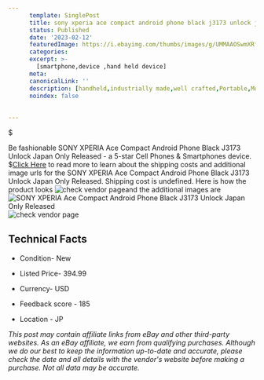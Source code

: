 ```yaml
---
      template: SinglePost
      title: sony xperia ace compact android phone black j3173 unlock japan only released
      status: Published
      date: '2023-02-12'
      featuredImage: https://i.ebayimg.com/thumbs/images/g/UMMAAOSwmXRf-3U~/s-l225.jpg
      categories: 
      excerpt: >-
        [smartphone,device ,hand held device]
      meta:
      canonicalLink: ''
      description: [handheld,industrially made,well crafted,Portable,Mobile,Compact,Convenient,Lightweight,Maneuverable,Man-portable,Miniature,Carriable,Hand-held,Light,Holdable,Transportable,Mobile device,Pocket-sized,On-the-go,Wireless,Cordless,Compact size,Convenient size, smartphone,device ,hand held device]
      noindex: false
      
        
---
```

$

Be fashionable SONY XPERIA Ace Compact Android Phone Black J3173 Unlock Japan Only Released - a 5-star Cell Phones & Smartphones device.
$[Click Here](https://www.ebay.com/itm/174591100864?hash=item28a670c7c0%3Ag%3AUMMAAOSwmXRf-3U%7E&mkevt=1&mkcid=1&mkrid=711-53200-19255-0&campid=%253CePNCampaignId%253E&customid=%253CreferenceId%253E&toolid=10049) to read more to learn about the shipping costs and additional image urls for the SONY XPERIA Ace Compact Android Phone Black J3173 Unlock Japan Only Released. Shipping cost is undefined. Here is how the product looks ![check vendor page](https://i.ebayimg.com/thumbs/images/g/UMMAAOSwmXRf-3U~/s-l225.jpg)and the additional images are![SONY XPERIA Ace Compact Android Phone Black J3173 Unlock Japan Only Released](https://i.ebayimg.com/images/g/UMMAAOSwmXRf-3U~/s-l1200.jpg)![check vendor page](https://origin-galleryplus.ebayimg.com/ws/web/174591100864_2_0_1/225x225.jpg,https://origin-galleryplus.ebayimg.com/ws/web/174591100864_3_0_1/225x225.jpg,https://origin-galleryplus.ebayimg.com/ws/web/174591100864_4_0_1/225x225.jpg,https://origin-galleryplus.ebayimg.com/ws/web/174591100864_5_0_1/225x225.jpg,https://origin-galleryplus.ebayimg.com/ws/web/174591100864_6_0_1/225x225.jpg)



 ## Technical Facts 



     
      

 - Condition- New 


      

 - Listed Price- 394.99 


      

 - Currency- USD 


      

 - Feedback score - 185 


      

 - Location - JP 


      
      

 *_This post may contain affiliate links from eBay and other third-party websites. As an eBay affiliate, we earn from qualifying purchases. Although we do our best to keep the information up-to-date and accurate, please check the date and all details with the vendor's website before making a purchase. Not all data may be accurate._*






